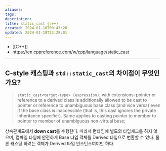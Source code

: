 ```yaml
---
aliases: 
tags: 
description:
title: static_cast {c++}
created: 2024-01-10T00:43:28
updated: 2024-01-18T22:28:01
---
```

- [[C++]]
- <https://en.cppreference.com/w/cpp/language/static_cast>
---

## C-style 캐스팅과 `std::static_cast`의 차이점이 무엇인가요?

> `static_cast<target-type> (expression)`, with extensions: pointer or reference to a derived class is additionally allowed to be cast to pointer or reference to unambiguous base class (and vice versa) even if the base class is inaccessible (that is, this cast ignores the private inheritance specifier). Same applies to casting pointer to member to pointer to member of unambiguous non-virtual base;

상속관계도에서 **down cast**를 수행한다. 따라서 런타임에 별도의 타입체크를 하지 않으며, 컴파일 타임에 안전하게 Base 타입 객체를 Derived 타입으로 변환할 수 있다. 물론 캐스팅 하려는 객체가 Derived 타입 인스턴스여야만 하다.
